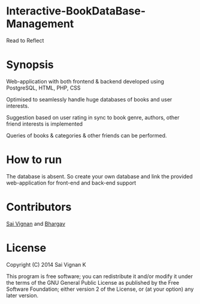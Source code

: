 # Interactive-BookDataBase-Management
Read to Reflect

# Synopsis

Web-application with both frontend & backend developed using PostgreSQL, HTML, PHP, CSS

Optimised to seamlessly handle huge databases of books and user interests.

Suggestion based on user rating in sync to book genre, authors, other friend interests is implemented

Queries of books & categories & other friends can be performed.

# How to run

The database is absent. So create your own database and link the provided web-application for front-end and back-end support

# Contributors

[Sai Vignan](http://www.iitd.ac.in/~cs5120289) and [Bhargav](http://www.iitd.ac.in/~cs5120301)

# License

Copyright (C) 2014  Sai Vignan K

This program is free software; you can redistribute it and/or modify it under the terms of the GNU General Public License as published by the Free Software Foundation; either version 2 of the License, or (at your option) any later version.
